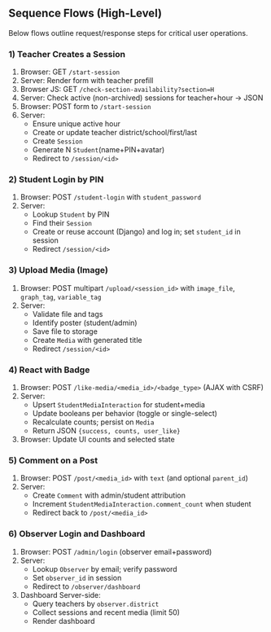 ## Sequence Flows (High-Level)

Below flows outline request/response steps for critical user operations.

### 1) Teacher Creates a Session
1. Browser: GET `/start-session`
2. Server: Render form with teacher prefill
3. Browser JS: GET `/check-section-availability?section=H`
4. Server: Check active (non-archived) sessions for teacher+hour → JSON
5. Browser: POST form to `/start-session`
6. Server:
   - Ensure unique active hour
   - Create or update teacher district/school/first/last
   - Create `Session`
   - Generate N `Student`(name+PIN+avatar)
   - Redirect to `/session/<id>`

### 2) Student Login by PIN
1. Browser: POST `/student-login` with `student_password`
2. Server:
   - Lookup `Student` by PIN
   - Find their `Session`
   - Create or reuse account (Django) and log in; set `student_id` in session
   - Redirect `/session/<id>`

### 3) Upload Media (Image)
1. Browser: POST multipart `/upload/<session_id>` with `image_file`, `graph_tag`, `variable_tag`
2. Server:
   - Validate file and tags
   - Identify poster (student/admin)
   - Save file to storage
   - Create `Media` with generated title
   - Redirect `/session/<id>`

### 4) React with Badge
1. Browser: POST `/like-media/<media_id>/<badge_type>` (AJAX with CSRF)
2. Server:
   - Upsert `StudentMediaInteraction` for student+media
   - Update booleans per behavior (toggle or single-select)
   - Recalculate counts; persist on `Media`
   - Return JSON `{success, counts, user_like}`
3. Browser: Update UI counts and selected state

### 5) Comment on a Post
1. Browser: POST `/post/<media_id>` with `text` (and optional `parent_id`)
2. Server:
   - Create `Comment` with admin/student attribution
   - Increment `StudentMediaInteraction.comment_count` when student
   - Redirect back to `/post/<media_id>`

### 6) Observer Login and Dashboard
1. Browser: POST `/admin/login` (observer email+password)
2. Server:
   - Lookup `Observer` by email; verify password
   - Set `observer_id` in session
   - Redirect to `/observer/dashboard`
3. Dashboard Server-side:
   - Query teachers by `observer.district`
   - Collect sessions and recent media (limit 50)
   - Render dashboard


